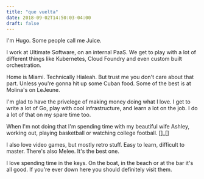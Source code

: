 ```yaml
---
title: "que vuelta"
date: 2018-09-02T14:50:03-04:00
draft: false
---
```


I'm Hugo. Some people call me Juice.

I work at Ultimate Software, on an internal PaaS. We get to play with a lot
of different things like Kubernetes, Cloud Foundry and even custom built orchestration.

Home is Miami. Technically Hialeah. But trust me you don't care about that part. Unless you're
gonna hit up some Cuban food. Some of the best is at Molina's on LeJeune.

I'm glad to have the privelege of making money doing what I love. I get to write a lot of Go,
play with cool infrastructure, and learn a lot on the job. I do a lot of that on my spare
time too.

When I'm not doing that I'm spending time with my beautiful wife Ashley, working out, playing
basketball or watching college football. []_[]

I also love video games, but mostly retro stuff. Easy to learn, difficult to master. There's
also Melee. It's the best one.

I love spending time in the keys. On the boat, in the beach or at the bar it's all good. If
you're ever down here you should definitely visit them.
